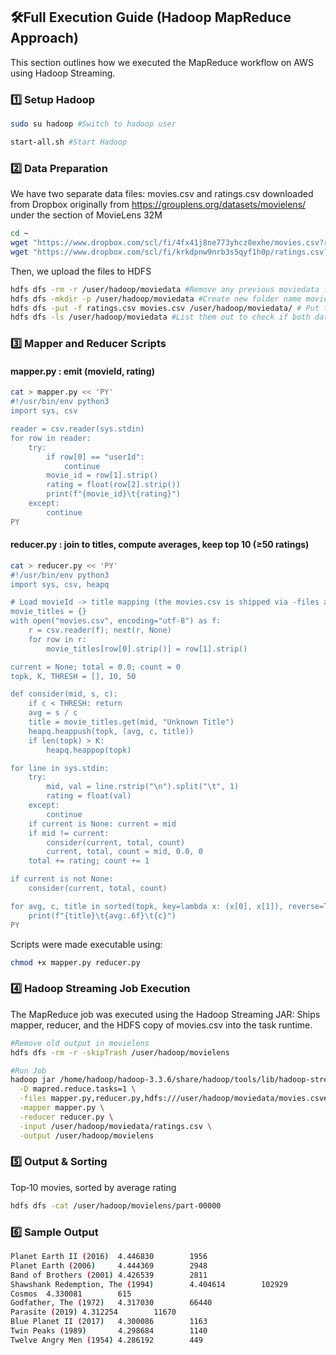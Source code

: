 ## 🛠️Full Execution Guide (Hadoop MapReduce Approach)
This section outlines how we executed the MapReduce workflow on AWS using Hadoop Streaming.

### 1️⃣ Setup Hadoop
```bash
sudo su hadoop #Switch to hadoop user

start-all.sh #Start Hadoop
```

### 2️⃣ Data Preparation
We have two separate data files: movies.csv and ratings.csv downloaded from Dropbox originally from https://grouplens.org/datasets/movielens/ under the section of MovieLens 32M
```bash
cd ~
wget "https://www.dropbox.com/scl/fi/4fx41j8ne773yhcz8exhe/movies.csv?rlkey=8k5ovbp7eaxf240d29w45c4vv&st=kufbpr0c&dl=1" -O movies.csv
wget "https://www.dropbox.com/scl/fi/krkdpnw9nrb3s5qyf1h0p/ratings.csv?rlkey=349sogyz8cvvxebks0wvzsoqt&st=l2leeqrp&dl=1" -O ratings.csv
```
Then, we upload the files to HDFS
```bash
hdfs dfs -rm -r /user/hadoop/moviedata #Remove any previous moviedata folder, this is to make sure the second run time do not create duplicate folder. Hence it is okay to have error for the first time
hdfs dfs -mkdir -p /user/hadoop/moviedata #Create new folder name moviedata to store the two data files 
hdfs dfs -put -f ratings.csv movies.csv /user/hadoop/moviedata/ # Put the ratings.csv and movies.csv into moviesdata folder
hdfs dfs -ls /user/hadoop/moviedata #List them out to check if both data files are in the correct folder
```
### 3️⃣ Mapper and Reducer Scripts

#### mapper.py : emit (movieId, rating)
```bash
cat > mapper.py << 'PY'
#!/usr/bin/env python3
import sys, csv

reader = csv.reader(sys.stdin)
for row in reader:
    try:
        if row[0] == "userId":
            continue
        movie_id = row[1].strip()
        rating = float(row[2].strip())
        print(f"{movie_id}\t{rating}")
    except:
        continue
PY
```
#### reducer.py : join to titles, compute averages, keep top 10 (≥50 ratings)
```bash
cat > reducer.py << 'PY'
#!/usr/bin/env python3
import sys, csv, heapq

# Load movieId -> title mapping (the movies.csv is shipped via -files and symlinked here)
movie_titles = {}
with open("movies.csv", encoding="utf-8") as f:
    r = csv.reader(f); next(r, None)
    for row in r:
        movie_titles[row[0].strip()] = row[1].strip()

current = None; total = 0.0; count = 0
topk, K, THRESH = [], 10, 50

def consider(mid, s, c):
    if c < THRESH: return
    avg = s / c
    title = movie_titles.get(mid, "Unknown Title")
    heapq.heappush(topk, (avg, c, title))
    if len(topk) > K:
        heapq.heappop(topk)

for line in sys.stdin:
    try:
        mid, val = line.rstrip("\n").split("\t", 1)
        rating = float(val)
    except:
        continue
    if current is None: current = mid
    if mid != current:
        consider(current, total, count)
        current, total, count = mid, 0.0, 0
    total += rating; count += 1

if current is not None:
    consider(current, total, count)

for avg, c, title in sorted(topk, key=lambda x: (x[0], x[1]), reverse=True):
    print(f"{title}\t{avg:.6f}\t{c}")
PY
```
Scripts were made executable using:
```bash
chmod +x mapper.py reducer.py
```

### 4️⃣ Hadoop Streaming Job Execution
The MapReduce job was executed using the Hadoop Streaming JAR:
Ships mapper, reducer, and the HDFS copy of movies.csv into the task runtime.

```bash
#Remove old output in movielens
hdfs dfs -rm -r -skipTrash /user/hadoop/movielens 

#Run Job
hadoop jar /home/hadoop/hadoop-3.3.6/share/hadoop/tools/lib/hadoop-streaming-3.3.6.jar \
  -D mapred.reduce.tasks=1 \
  -files mapper.py,reducer.py,hdfs:///user/hadoop/moviedata/movies.csv#movies.csv \
  -mapper mapper.py \
  -reducer reducer.py \
  -input /user/hadoop/moviedata/ratings.csv \
  -output /user/hadoop/movielens

```
### 5️⃣ Output & Sorting
Top‑10 movies, sorted by average rating
```bash
hdfs dfs -cat /user/hadoop/movielens/part-00000
```

### 6️⃣ Sample Output
```bash
Planet Earth II (2016)  4.446830        1956
Planet Earth (2006)     4.444369        2948
Band of Brothers (2001) 4.426539        2811
Shawshank Redemption, The (1994)        4.404614        102929
Cosmos  4.330081        615
Godfather, The (1972)   4.317030        66440
Parasite (2019) 4.312254        11670
Blue Planet II (2017)   4.300086        1163
Twin Peaks (1989)       4.298684        1140
Twelve Angry Men (1954) 4.286192        449
```
